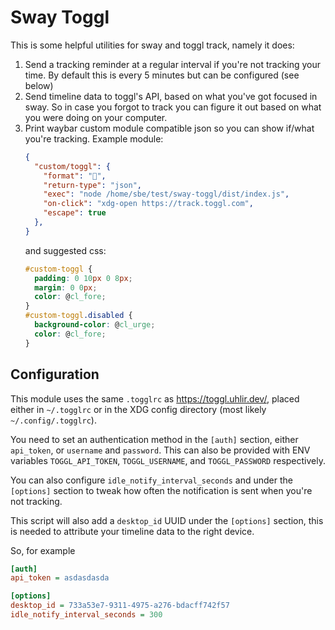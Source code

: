 # Sway Toggl

This is some helpful utilities for sway and toggl track, namely it does:

1. Send a tracking reminder at a regular interval if you're not tracking your
   time. By default this is every 5 minutes but can be configured (see below)
2. Send timeline data to toggl's API, based on what you've got focused in sway.
   So in case you forgot to track you can figure it out based on what you were
   doing on your computer.
3. Print waybar custom module compatible json so you can show if/what you're
   tracking.
   Example module:
   ```json
   {
     "custom/toggl": {
       "format": "󰐥",
       "return-type": "json",
       "exec": "node /home/sbe/test/sway-toggl/dist/index.js",
       "on-click": "xdg-open https://track.toggl.com",
       "escape": true
     },
   }
   ```
   and suggested css:
   ```css
   #custom-toggl {
     padding: 0 10px 0 8px;
     margin: 0 0px;
     color: @cl_fore;
   }
   #custom-toggl.disabled {
     background-color: @cl_urge;
     color: @cl_fore;
   }
   ```

## Configuration

This module uses the same `.togglrc` as <https://toggl.uhlir.dev/>, placed
either in `~/.togglrc` or in the XDG config directory (most likely
`~/.config/.togglrc`).

You need to set an authentication method in the `[auth]` section, either
`api_token`, or `username` and `password`. This can also be provided with ENV
variables `TOGGL_API_TOKEN`, `TOGGL_USERNAME`, and `TOGGL_PASSWORD`
respectively.

You can also configure `idle_notify_interval_seconds` and under the `[options]`
section to tweak how often the notification is sent when you're not tracking.

This script will also add a `desktop_id` UUID under the `[options]` section,
this is needed to attribute your timeline data to the right device.

So, for example

```ini
[auth]
api_token = asdasdasda

[options]
desktop_id = 733a53e7-9311-4975-a276-bdacff742f57
idle_notify_interval_seconds = 300
```
